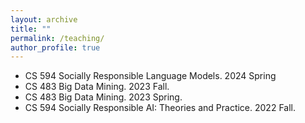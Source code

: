 ```yaml
---
layout: archive
title: ""
permalink: /teaching/
author_profile: true
---
```

* CS 594 Socially Responsible Language Models. 2024 Spring
* CS 483 Big Data Mining. 2023 Fall.
* CS 483 Big Data Mining. 2023 Spring.
* CS 594 Socially Responsible AI: Theories and Practice. 2022 Fall.


